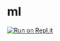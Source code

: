 # ml

[![Run on Repl.it](https://repl.it/badge/github/avner8943/ml)](https://repl.it/github/avner8943/ml)